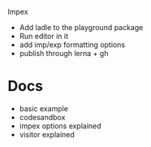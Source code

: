Impex
- Add ladle to the playground package
- Run editor in it
- add imp/exp formatting options 
- publish through lerna + gh 

# Docs
- basic example
- codesandbox
- impex options explained
- visitor explained
